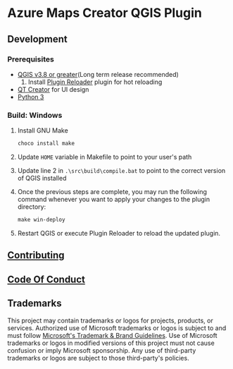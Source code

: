 # Azure Maps Creator QGIS Plugin

## Development

### Prerequisites

- [QGIS v3.8 or greater](https://www.qgis.org/en/site/forusers/download.html)(Long term release recommended)
    1. Install [Plugin Reloader](https://docs.qgis.org/testing/en/docs/pyqgis_developer_cookbook/plugins/plugins.html#tips-and-tricks) plugin for hot reloading
- [QT Creator](https://www.qt.io/offline-installers) for UI design
- [Python 3](https://www.python.org/downloads/windows/)

### Build: Windows

1. Install GNU Make

    ```powershell
    choco install make
    ```

2. Update `HOME` variable in Makefile to point to your user's path

3. Update line 2 in `.\src\build\compile.bat` to point to the correct version of QGIS installed

4. Once the previous steps are complete, you may run the following command whenever you want to apply your changes to the plugin directory:

    ```powershell
    make win-deploy 
    ```

5. Restart QGIS or execute Plugin Reloader to reload the updated plugin.

## [Contributing](./CONTRIBUTING.MD)

## [Code Of Conduct](./CODE_OF_CONDUCT.md)

## Trademarks

This project may contain trademarks or logos for projects, products, or services. Authorized use of Microsoft 
trademarks or logos is subject to and must follow 
[Microsoft's Trademark & Brand Guidelines](https://www.microsoft.com/en-us/legal/intellectualproperty/trademarks/usage/general).
Use of Microsoft trademarks or logos in modified versions of this project must not cause confusion or imply Microsoft sponsorship.
Any use of third-party trademarks or logos are subject to those third-party's policies.
